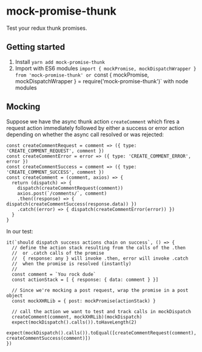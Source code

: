 # mock-promise-thunk

Test your redux thunk promises.

## Getting started
1. Install `yarn add mock-promise-thunk`
2. Import with ES6 modules `import { mockPromise, mockDispatchWrapper } from 'mock-promise-thunk' or `const { mockPromise, mockDispatchWrapper } = require('mock-promise-thunk')` with node modules

## Mocking

Suppose we have the async thunk action `createComment` which fires a request action immediately followed by either a success or error action depending on whether the async call resolved or was rejected:

```
const createCommentRequest = comment => ({ type: 'CREATE_COMMENT_REQUEST', comment })
const createCommentError = error => ({ type: 'CREATE_COMMENT_ERROR', error })
const createCommentSuccess = comment => ({ type: 'CREATE_COMMENT_SUCCESS', comment })
const createComment = (comment, axios) => {
  return (dispatch) => {
    dispatch(createCommentRequest(comment))
    axios.post(`/comments/`, comment)
    .then((response) => { dispatch(createCommentSuccess(response.data)) })
    .catch((error) => { dispatch(createCommentError(error)) })
  }
}
```

In our test:
```
it(`should dispatch success actions chain on success`, () => {
  // define the action stack resulting from the calls of the .then
  //  or .catch calls of the promise
  //  { response: any } will invoke .then, error will invoke .catch
  //  when the promise is resolved (instantly)
  //  
  const comment = `You rock dude`
  const actionStack = [ { response: { data: comment } }]

  // Since we're mocking a post request, wrap the promise in a post object
  const mockXHRLib = { post: mockPromise(actionStack) }

  // call the action we want to test and track calls in mockDispatch
  createComment(comment, mockXHRLib)(mockDispatch)
  expect(mockDispatch().calls()).toHaveLength(2)
  expect(mockDispatch().calls()).toEqual([createCommentRequest(comment), createCommentSuccess(comment)])
})
```
